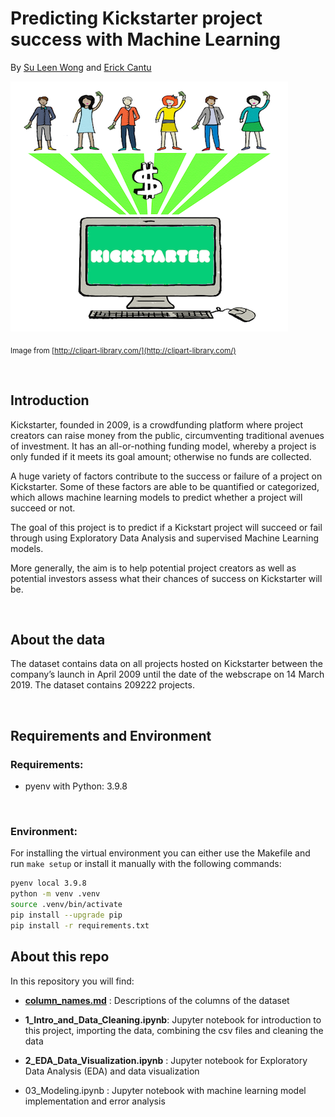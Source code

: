 # Predicting Kickstarter project success with Machine Learning 

By [Su Leen Wong](https://github.com/suleenwong) and [Erick Cantu](https://github.com/eaunaicr97)

![](assets/intro.png)

<sub>Image from [http://clipart-library.com/](http://clipart-library.com/)</sub>

<br>

## Introduction

Kickstarter, founded in 2009, is a crowdfunding platform where project creators can raise money from the public,  circumventing traditional avenues of investment. It has an all-or-nothing funding model, whereby a project is only funded if it meets its goal amount; otherwise no funds are collected.

A huge variety of factors contribute to the success or failure of a project on Kickstarter. Some of these factors are able to be quantified or categorized, which allows machine learning models to predict whether a project will succeed or not. 

The goal of this project is to predict if a Kickstart project will succeed or fail through using Exploratory Data Analysis and supervised Machine Learning models.

More generally, the aim is to help potential project creators as well as potential investors assess what their chances of success on Kickstarter will be.


<br>

## About the data

The dataset contains data on all projects hosted on Kickstarter between the company’s launch in April 2009 until the date of the webscrape on 14 March 2019. The dataset contains 209222 projects.

<br>

## Requirements and Environment

### Requirements:
- pyenv with Python: 3.9.8

<br>

### Environment: 

For installing the virtual environment you can either use the Makefile and run `make setup` or install it manually with the following commands: 

```Bash
pyenv local 3.9.8
python -m venv .venv
source .venv/bin/activate
pip install --upgrade pip
pip install -r requirements.txt
```

## About this repo

In this repository you will find:

- [**column_names.md**](column_names.md) : Descriptions of the columns of the dataset

- **1_Intro_and_Data_Cleaning.ipynb**: Jupyter notebook for introduction to this project, importing the data, combining the csv files and cleaning the data

- **2_EDA_Data_Visualization.ipynb** : Jupyter notebook for Exploratory Data Analysis (EDA) and data visualization

- 03_Modeling.ipynb : Jupyter notebook with machine learning model implementation and error analysis


<!-- ## Usage

In order to train the model and store test data in the data folder and the model in models run:

```bash
#activate env
source .venv/bin/activate

python example_files/train.py  
```

In order to test that predict works on a test set you created run:

```bash
python example_files/predict.py models/linear_regression_model.sav data/X_test.csv data/y_test.csv
```

## Limitations

Development libraries are part of the production environment, normally these would be separate as the production code should be as slim as possible. -->
